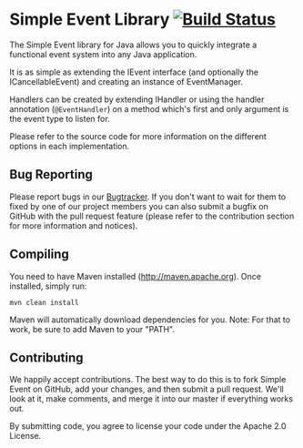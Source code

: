 Simple Event Library [![Build Status](http://assets.evil-co.com/build/JSE-MASTER.png)](http://www.evil-co.com/ci/browse/JSE-MASTER)
====================
The Simple Event library for Java allows you to quickly integrate a functional
event system into any Java application.

It is as simple as extending the IEvent interface (and optionally the ICancellableEvent)
and creating an instance of EventManager.

Handlers can be created by extending IHandler or using the handler annotation (`@EventHandler`)
on a method which's first and only argument is the event type to listen for.

Please refer to the source code for more information on the different options in each
implementation.

Bug Reporting
-------------

Please report bugs in our [Bugtracker](https://evilco.atlassian.net/browse/JSE/). If you don't want to wait for them to
fixed by one of our project members you can also submit a bugfix on GitHub with the pull request feature (please refer
to the contribution section for more information and notices).

Compiling
---------

You need to have Maven installed (http://maven.apache.org). Once installed,
simply run:

	mvn clean install

Maven will automatically download dependencies for you. Note: For that to work,
be sure to add Maven to your "PATH".

Contributing
------------

We happily accept contributions. The best way to do this is to fork Simple Event
on GitHub, add your changes, and then submit a pull request. We'll look at it,
make comments, and merge it into our master if everything works out.

By submitting code, you agree to license your code under the Apache 2.0 License.